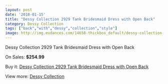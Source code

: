 ```yaml
---
layout: post
date: '2018-01-15'
title: "Dessy Collection 2929 Tank Bridesmaid Dress with Open Back"
category: Dessy Collection
tags: ["back","with","dessy","collection","style"]
image: http://img.eudances.com/14658-thickbox_default/dessy-collection-2929-tank-bridesmaid-dress-with-open-back.jpg
---
```

Dessy Collection 2929 Tank Bridesmaid Dress with Open Back

On Sales: **$254.99**
<a href="https://www.eudances.com/en/dessy-collection/4382-dessy-collection-2929-tank-bridesmaid-dress-with-open-back.html"><amp-img layout="responsive" width="600" height="600" src="//img.eudances.com/14658-thickbox_default/dessy-collection-2929-tank-bridesmaid-dress-with-open-back.jpg" alt="Dessy Collection 2929 Tank Bridesmaid Dress with Open Back 0" /></a>
<a href="https://www.eudances.com/en/dessy-collection/4382-dessy-collection-2929-tank-bridesmaid-dress-with-open-back.html"><amp-img layout="responsive" width="600" height="600" src="//img.eudances.com/14661-thickbox_default/dessy-collection-2929-tank-bridesmaid-dress-with-open-back.jpg" alt="Dessy Collection 2929 Tank Bridesmaid Dress with Open Back 1" /></a>
<a href="https://www.eudances.com/en/dessy-collection/4382-dessy-collection-2929-tank-bridesmaid-dress-with-open-back.html"><amp-img layout="responsive" width="600" height="600" src="//img.eudances.com/14660-thickbox_default/dessy-collection-2929-tank-bridesmaid-dress-with-open-back.jpg" alt="Dessy Collection 2929 Tank Bridesmaid Dress with Open Back 2" /></a>
<a href="https://www.eudances.com/en/dessy-collection/4382-dessy-collection-2929-tank-bridesmaid-dress-with-open-back.html"><amp-img layout="responsive" width="600" height="600" src="//img.eudances.com/14659-thickbox_default/dessy-collection-2929-tank-bridesmaid-dress-with-open-back.jpg" alt="Dessy Collection 2929 Tank Bridesmaid Dress with Open Back 3" /></a>

Buy it: [Dessy Collection 2929 Tank Bridesmaid Dress with Open Back](https://www.eudances.com/en/dessy-collection/4382-dessy-collection-2929-tank-bridesmaid-dress-with-open-back.html "Dessy Collection 2929 Tank Bridesmaid Dress with Open Back")

View more: [Dessy Collection](https://www.eudances.com/en/60-Dessy-Collection "Dessy Collection")